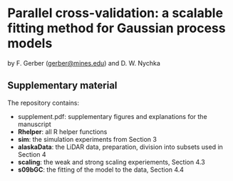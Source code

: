 # Parallel cross-validation: a scalable fitting method for Gaussian process models 
by F. Gerber (gerber@mines.edu) and D. W. Nychka

## Supplementary material 

The repository contains:
- supplement.pdf: supplementary figures and explanations for the manuscript
- **Rhelper**: all R helper functions
- **sim**: the simulation experiments from Section 3 
- **alaskaData**: the LiDAR data, preparation, division into subsets used in Section 4
- **scaling**: the weak and strong scaling experiements, Section 4.3
- **s09bGC**: the fitting of the model to the data, Section 4.4
